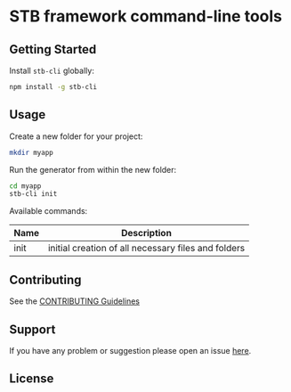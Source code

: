 STB framework command-line tools
================================

## Getting Started

Install `stb-cli` globally:

```bash
npm install -g stb-cli
```

## Usage

Create a new folder for your project:

```bash
mkdir myapp
```

Run the generator from within the new folder:

```bash
cd myapp
stb-cli init
```

Available commands:

 Name          | Description
---------------|-------------
 init          | initial creation of all necessary files and folders


## Contributing

See the [CONTRIBUTING Guidelines](https://...)


## Support
If you have any problem or suggestion please open an issue [here](https://.../issues).


## License
